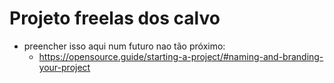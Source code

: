 
# Projeto freelas dos calvo


- preencher isso aqui num futuro nao tão próximo:
    - https://opensource.guide/starting-a-project/#naming-and-branding-your-project